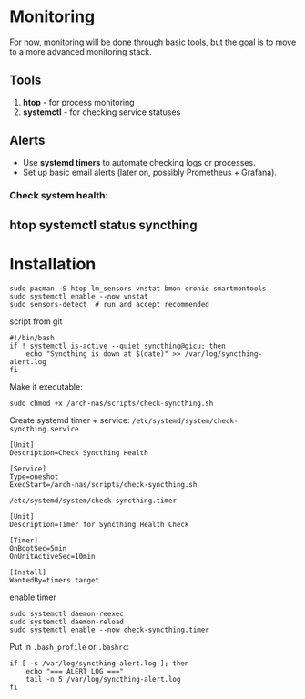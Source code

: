 # Monitoring

For now, monitoring will be done through basic tools, but the goal is to move to a more advanced monitoring stack.

## Tools
1. **htop** - for process monitoring
2. **systemctl** - for checking service statuses

## Alerts
- Use **systemd timers** to automate checking logs or processes.
- Set up basic email alerts (later on, possibly Prometheus + Grafana).

### Check system health:
htop
systemctl status syncthing
---
# Installation
```
sudo pacman -S htop lm_sensors vnstat bmon cronie smartmontools
sudo systemctl enable --now vnstat
sudo sensors-detect  # run and accept recommended
```
script from git
```
#!/bin/bash
if ! systemctl is-active --quiet syncthing@gicu; then
    echo "Syncthing is down at $(date)" >> /var/log/syncthing-alert.log
fi
```
Make it executable:
```
sudo chmod +x /arch-nas/scripts/check-syncthing.sh
```
Create systemd timer + service:
`/etc/systemd/system/check-syncthing.service`
```
[Unit]
Description=Check Syncthing Health

[Service]
Type=oneshot
ExecStart=/arch-nas/scripts/check-syncthing.sh
```
`/etc/systemd/system/check-syncthing.timer`
```
[Unit]
Description=Timer for Syncthing Health Check

[Timer]
OnBootSec=5min
OnUnitActiveSec=10min

[Install]
WantedBy=timers.target
```
enable timer 
```
sudo systemctl daemon-reexec
sudo systemctl daemon-reload
sudo systemctl enable --now check-syncthing.timer
```
Put in `.bash_profile` or `.bashrc`:
```
if [ -s /var/log/syncthing-alert.log ]; then
    echo "=== ALERT LOG ==="
    tail -n 5 /var/log/syncthing-alert.log
fi
```
